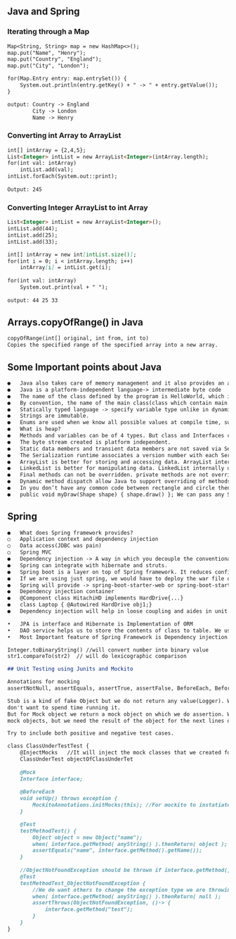 ## Java and Spring
<!--
You can use the [editor on GitHub](https://github.com/siddrameshwar/blog/edit/master/README.md) to maintain and preview the content for your website in Markdown files.

Whenever you commit to this repository, GitHub Pages will run [Jekyll](https://jekyllrb.com/) to rebuild the pages in your site, from the content in your Markdown files.
-->


### Iterating through a Map
```markdown
Map<String, String> map = new HashMap<>();
map.put("Name", "Henry");
map.put("Country", "England");
map.put("City", "London");

for(Map.Entry entry: map.entrySet()) {
    System.out.println(entry.getKey() + " -> " + entry.getValue());
}

output: Country -> England                                                                                                       
        City -> London                                                                                                           
        Name -> Henry

```
### Converting int Array to ArrayList
```markdown
int[] intArray = {2,4,5};
List<Integer> intList = new ArrayList<Integer>(intArray.length);
for(int val: intArray)
    intList.add(val);
intList.forEach(System.out::print);
        
Output: 245
```

### Converting Integer ArrayList to int Array
```markdown
List<Integer> intList = new ArrayList<Integer>();
intList.add(44);
intList.add(25);
intList.add(33);

int[] intArray = new int[intList.size()];
for(int i = 0; i < intArray.length; i++)
    intArray[i] = intList.get(i);
    
for(int val: intArray)
    System.out.print(val + " ");
                                   
output: 44 25 33                                
```

## Arrays.copyOfRange() in Java
```markdown
copyOfRange(int[] original, int from, int to)
Copies the specified range of the specified array into a new array.
```

## Some Important points about Java
```markdown
●	Java also takes care of memory management and it also provides an automatic garbage collector.
●	Java is a platform-independent language-> intermediate byte code
●	The name of the class defined by the program is HelloWorld, which is same as name of file(HelloWorld.java). This is not a coincidence. In Java, all codes must reside inside a class and there is at most one public class which contain main() method.
●	By convention, the name of the main class(class which contain main method) should match the name of the file that holds the program.
●	Statically typed language -> specify variable type unlike in dynamically typed languages like python and ruby.
●	Strings are immutable.
●	Enums are used when we know all possible values at compile time, such as choices on a menu, rounding modes, command line flags, etc. It is not necessary that the set of constants in an enum type stay fixed for all time.
●	What is heap?
●	Methods and variables can be of 4 types. But class and Interfaces can have only 2 - public, default. Nested interfaces and classes can have all access specifiers.
●	The byte stream created is platform independent.
●	Static data members and transient data members are not saved via Serialization process
●	The Serialization runtime associates a version number with each Serializable class called a SerialVersionUID
●	ArrayList is better for storing and accessing data. ArrayList internally uses a dynamic array to store the elements.
●	LinkedList is better for manipulating data. LinkedList internally uses a doubly linked list to store the elements.
●	Final methods can not be overridden. private methods are not overridden and so are static methods.
●	Dynamic method dispatch allow Java to support overriding of methods which is central for run-time polymorphism.
●	In you don’t have any common code between rectangle and circle then go with interface, otherwise use Abstract class.
●	public void myDraw(Shape shape) { shape.draw() }; We can pass any Shape objects or any of its children objects.
```

## Spring
```markdown
●	What does Spring framework provides?
○	Application context and dependency injection
○	Data access(JDBC was pain)
○	Spring MVC
●	Dependency injection -> A way in which you decouple the conventional dependency relations between objects.
●	Spring can integrate with hibernate and struts.
●	Spring boot is a layer on top of Spring framework. It reduces configuration part for developers.
●	If we are using just spring, we would have to deploy the war file on to a separate server(tomcat) to run the application. But it spring boot we would have jar file instead of war file and it will have embedded server in it. You can run this on any JVM.
●	Spring will provide -> spring-boot-starter-web or spring-boot-starter-jdbc. Spring boot will do the configuration for you. If we want to change configuration we will have to change application.properties
●	Dependency injection container
●	@Component class HitachiHD implements HardDrive{...}
●	class Laptop { @Autowired HardDrive obj1;}
●	Dependency injection will help in loose coupling and aides in unit testing.

•	JPA is interface and Hibernate is Implementation of ORM
•	DAO service helps us to store the contents of class to table. We use @Repository annotation for it.
•	Most Important feature of Spring Framework is Dependency injection. At the core of Spring modules in Dependency injection or IOC Inversion of control. If we don't define dependency then we can't test our application. Spring takes care of all its beans and their dependencies. DI can be used to build Loosely coupled applications. Easy to test and maintain
```

```markdown
Integer.toBinaryString() //will convert number into binary value
str1.compareTo(str2)  // will do lexicographic comparison
```

```markdown
## Unit Testing using Junits and Mockito

Annotations for mocking
assertNotNull, assertEquals, assertTrue, assertFalse, BeforeEach, BeforeAll.

Stub is a kind of fake Object but we do not return any value(Logger). We implement the stub because we are not testing logger and we
don't want to spend time running it.
But for Mock object we return a mock object on which we do assertion. We are not testing the methods of the method for which we return 
mock objects, but we need the result of the object for the next lines of code or testing.

Try to include both positive and negative test cases. 

class ClassUnderTestTest {
    @InjectMocks   //It will inject the mock classes that we created for the interfaces inside of this class(interface) into the class
    ClassUnderTest objectOfClassUnderTet
    
    @Mock
    Interface interface;
    
    @BeforeEach
    void setUp() throws exception {
        MockitoAnnotations.initMocks(this); //For mockito to instatiate an object of the class under test. 
    }

    @Test
    testMethodTest() {
        Object object = new Object("name");
        when( interface.getMethod( anyString() ).thenReturn( object );
        assertEquals("name", interface.getMethod().getName());
    }
    
    //ObjectNotFoundException should be thrown if interface.getMethod() returns null;
    @Test
    testMethodTest_ObjectNotFoundException {
        //We do want others to change the exception type we are throwing
        when( interface.getMethod( anyString() ).thenReturn( null );
        assertThrows(ObjectNotFoundException, ()-> {
            interface.getMethod("test");
        }
    }
}
```
<!--
### Markdown

Markdown is a lightweight and easy-to-use syntax for styling your writing. It includes conventions for

```markdown
Syntax highlighted code block

# Header 1
## Header 2
### Header 3

[comment]: <> (Bulleted)
- List

1. Numbered
2. List
**BOLD
**Bold** and _Italic_ and `Code` text

[Link](url) and ![Image](src)
```

For more details see [GitHub Flavored Markdown](https://guides.github.com/features/mastering-markdown/).

### Jekyll Themes

Your Pages site will use the layout and styles from the Jekyll theme you have selected in your [repository settings](https://github.com/siddrameshwar/blog/settings). The name of this theme is saved in the Jekyll `_config.yml` configuration file.

### Support or Contact

Having trouble with Pages? Check out our [documentation](https://help.github.com/categories/github-pages-basics/) or [contact support](https://github.com/contact) and we’ll help you sort it out.

 -->
